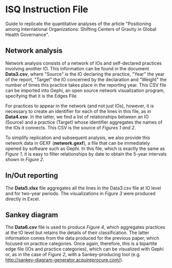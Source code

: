 # ISQ Instruction File
Guide to replicate the quantitative analyses of the article "Positioning among International Organizations: Shifting Centers of Gravity in Global Health Governance".

## Network analysis

Network analysis consists of a network of IOs and self-declared practices involving another IO. This information can be found in the document **Data3.csv**, where "Source" is the IO declaring the practice, "Year" the year of the report, "Target" the IO concerned by the declaration and "Weight" the number of times this practice takes place in the reporting year. 
This CSV file can be imported into Gephi, an open source network visualization program, specifying that it is the Edges File. 

For practices to appear in the network (and not just IOs), however, it is necessary to create an identifier for each of the lines in this file, as in **Data4.csv**. In the latter, we find a list of relationships between an IO (Source) and a practice (Target) whose identifier aggregates the names of the IOs it connects. This CSV is the source of *Figures 1 and 2*.

To simplify replication and subsequent analysis, we also provide this network data in GEXF (**network.gexf**), a file that can be immediately opened by software such as Gephi. In this file, which is exactly the same as *Figure 1*, it is easy to filter relationships by date to obtain the 5-year intervals shown in *Figure 2*.

## In/Out reporting

The **Data5.xlsx** file aggregates all the lines in the Data3.csv file at IO level and for two-year periods. The visualizations in *Figure 3* were produced directly in Excel. 

## Sankey diagram

The **Data6.csv** file is used to produce *Figure 4*, which aggregates practices at the IO level but retains the details of their classification. The latter information comes from the data produced for the previous paper, which focused on practice categories. Once again, therefore, this is a bipartite edge file (IOs and practice categories), which can be visualized with Gephi or, as in the case of *Figure 2*, with a Sankey-producing tool (e.g. http://sankey-diagram-generator.acquireprocure.com/).
